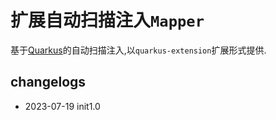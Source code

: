 

#  扩展自动扫描注入`Mapper`

基于[Quarkus](https://quarkus.io/)的自动扫描注入,以`quarkus-extension`扩展形式提供.


## changelogs

* 2023-07-19 init1.0

